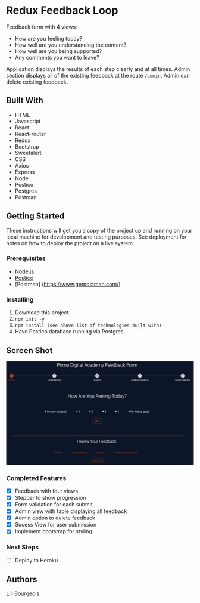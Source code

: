# Redux Feedback Loop

Feedback form with 4 views: 

- How are you feeling today?
- How well are you understanding the content?
- How well are you being supported?
- Any comments you want to leave?

Application displays the results of each step clearly and at all times. Admin section displays all of the existing feedback at the route `/admin`. Admin can delete existing feedback.


## Built With

- HTML
- Javascript
- React
- React-router
- Redux
- Bootstrap
- Sweetalert
- CSS
- Axios
- Express
- Node
- Postico
- Postgres
- Postman

## Getting Started

These instructions will get you a copy of the project up and running on your local machine for development and testing purposes. See deployment for notes on how to deploy the project on a live system.

### Prerequisites

- [Node.js](https://nodejs.org/en/)
- [Postico](https://eggerapps.at/postico/)
- [Postman] (https://www.getpostman.com/)


### Installing


1. Download this project.
2. `npm init -y`
3. `npm install (see above list of technologies built with)`
4. Have Postico database running via Postgres


## Screen Shot

<img src="/public/images/screenshot.png/">


### Completed Features

- [x] Feedback with four views
- [x] Stepper to show progression
- [x] Form validation for each submit
- [x] Admin view with table displaying all feedback
- [x] Admin option to delete feedback
- [x] Sucess View for user submission
- [x] Implement bootstrap for styling

### Next Steps

- [ ] Deploy to Heroku


## Authors

Lili Bourgeois
